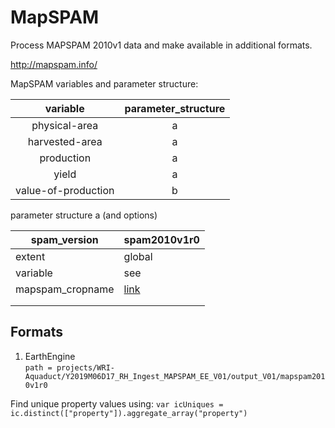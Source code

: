 # MapSPAM
Process MAPSPAM 2010v1 data and make available in additional formats.  

http://mapspam.info/  

MapSPAM variables and parameter structure:

**variable**|**parameter\_structure**
:-----:|:-----:
physical-area|a
harvested-area|a
production|a
yield|a
value-of-production|b

parameter structure a (and options)  

| spam_version     | spam2010v1r0                                                                         |
|------------------|--------------------------------------------------------------------------------------|
| extent           | global                                                                               |
| variable         | see                                                                                  |
| mapspam_cropname | [link](https://github.com/wri/MAPSPAM/blob/master/metadata_tables/mapspam_names.csv) |
|                  |                                                                                      |
|                  |                                                                                      |







## Formats

1. EarthEngine  
`path = projects/WRI-Aquaduct/Y2019M06D17_RH_Ingest_MAPSPAM_EE_V01/output_V01/mapspam2010v1r0`  


Find unique property values using:
`var icUniques = ic.distinct(["property"]).aggregate_array("property")`


